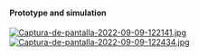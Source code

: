 #### Prototype and simulation

[![Captura-de-pantalla-2022-09-09-122141.jpg](https://i.postimg.cc/tgyPvhwR/Captura-de-pantalla-2022-09-09-122141.jpg)](https://postimg.cc/QF4HHWjv)
[![Captura-de-pantalla-2022-09-09-122434.jpg](https://i.postimg.cc/SxKjnDBM/Captura-de-pantalla-2022-09-09-122434.jpg)](https://postimg.cc/qz9pYXMJ)